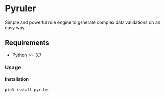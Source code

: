 # Pyruler

Simple and powerful rule engine to generate complex data validations on an easy way.

## Requirements

- Python >= 3.7

### Usage

#### Installation

```bash
pip3 install pyruler
```

